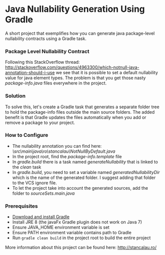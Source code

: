 # Java Nullability Generation Using Gradle #

A short project that exemplifies how you can generate java package-level nullability contracts
using a Gradle task.

### Package Level Nullability Contract ###

Following this StackOverflow thread: http://stackoverflow.com/questions/4963300/which-notnull-java-annotation-should-i-use
we see that it is possible to set a default nullability value for java element types.
The problem is that you get those nasty _package-info.java_ files everywhere in the project.

### Solution ###

To solve this, let's create a Gradle task that generates a separate folder tree to hold the
package-info files outside the main source folders. The added benefit is that Gradle updates
the files automatically when you add or remove a package to your project.

### How to Configure ###

* The nullability annotation you can find here: _\src\main\java\ro\stancalau\NotNullByDefault.java_
* In the project root, find the _package-info.template_ file
* In _gradle.build_ there is a task named _generateNullability_ that is linked to the _clean_ task
* In _gradle.build_, you need to set a variable named _generatedNullabilityDir_ which is the name of the generated folder. I suggest adding that folder to the VCS ignore file.
* To let the project take into account the generated sources, add the folder to _sourceSets.main.java_

### Prerequisites ###

* [Download and install Gradle](https://gradle.org/)
* Install JRE 8 (the javaFx Gradle plugin does not work on Java 7)
* Ensure JAVA_HOME environment variable is set
* Ensure PATH environment variable contains path to Gradle
* Run `gradle clean build` in the project root to build the entire project


More information about this project can be found here: http://stancalau.ro/